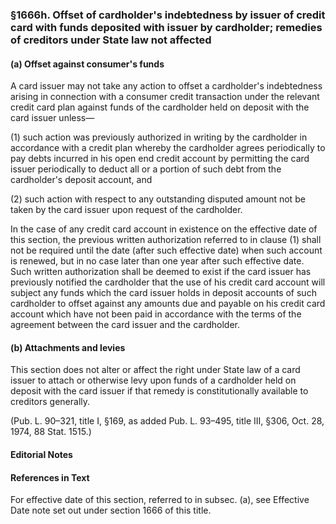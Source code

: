 ### §1666h. Offset of cardholder's indebtedness by issuer of credit card with funds deposited with issuer by cardholder; remedies of creditors under State law not affected ###

#### (a) Offset against consumer's funds ####

A card issuer may not take any action to offset a cardholder's indebtedness arising in connection with a consumer credit transaction under the relevant credit card plan against funds of the cardholder held on deposit with the card issuer unless—

(1) such action was previously authorized in writing by the cardholder in accordance with a credit plan whereby the cardholder agrees periodically to pay debts incurred in his open end credit account by permitting the card issuer periodically to deduct all or a portion of such debt from the cardholder's deposit account, and

(2) such action with respect to any outstanding disputed amount not be taken by the card issuer upon request of the cardholder.

In the case of any credit card account in existence on the effective date of this section, the previous written authorization referred to in clause (1) shall not be required until the date (after such effective date) when such account is renewed, but in no case later than one year after such effective date. Such written authorization shall be deemed to exist if the card issuer has previously notified the cardholder that the use of his credit card account will subject any funds which the card issuer holds in deposit accounts of such cardholder to offset against any amounts due and payable on his credit card account which have not been paid in accordance with the terms of the agreement between the card issuer and the cardholder.

#### (b) Attachments and levies ####

This section does not alter or affect the right under State law of a card issuer to attach or otherwise levy upon funds of a cardholder held on deposit with the card issuer if that remedy is constitutionally available to creditors generally.

(Pub. L. 90–321, title I, §169, as added Pub. L. 93–495, title III, §306, Oct. 28, 1974, 88 Stat. 1515.)

#### **Editorial Notes** ####

#### References in Text ####

For effective date of this section, referred to in subsec. (a), see Effective Date note set out under section 1666 of this title.